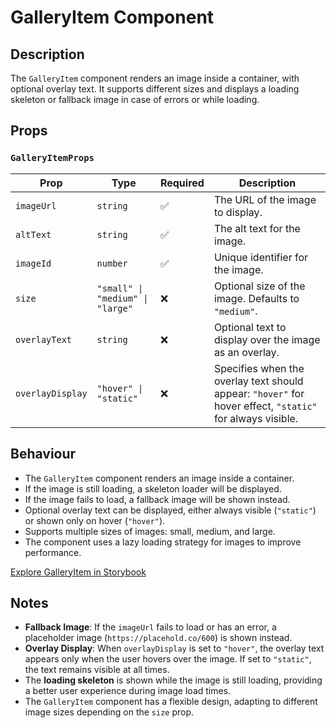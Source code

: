 # GalleryItem Component

## Description

The `GalleryItem` component renders an image inside a container, with optional overlay text. It supports different sizes and displays a loading skeleton or fallback image in case of errors or while loading.

## Props  

### `GalleryItemProps`  

| Prop              | Type                                       | Required | Description |
|-------------------|--------------------------------------------|----------|-------------|
| `imageUrl`        | `string`                                   | ✅       | The URL of the image to display. |
| `altText`         | `string`                                   | ✅       | The alt text for the image. |
| `imageId`         | `number`                                   | ✅       | Unique identifier for the image. |
| `size`            | `"small" \| "medium" \| "large"`           | ❌       | Optional size of the image. Defaults to `"medium"`. |
| `overlayText`     | `string`                                   | ❌       | Optional text to display over the image as an overlay. |
| `overlayDisplay`  | `"hover" \| "static"`                      | ❌       | Specifies when the overlay text should appear: `"hover"` for hover effect, `"static"` for always visible. |

## Behaviour  

- The `GalleryItem` component renders an image inside a container.  
- If the image is still loading, a skeleton loader will be displayed.  
- If the image fails to load, a fallback image will be shown instead.  
- Optional overlay text can be displayed, either always visible (`"static"`) or shown only on hover (`"hover"`).  
- Supports multiple sizes of images: small, medium, and large.  
- The component uses a lazy loading strategy for images to improve performance.  

[Explore GalleryItem in Storybook](http://localhost:6006/?path=/docs/library-galleries-galleryitem--docs&args=error:&globals=viewport:largeMobile)

## Notes  

- **Fallback Image**: If the `imageUrl` fails to load or has an error, a placeholder image (`https://placehold.co/600`) is shown instead.  
- **Overlay Display**: When `overlayDisplay` is set to `"hover"`, the overlay text appears only when the user hovers over the image. If set to `"static"`, the text remains visible at all times.  
- The **loading skeleton** is shown while the image is still loading, providing a better user experience during image load times.  
- The `GalleryItem` component has a flexible design, adapting to different image sizes depending on the `size` prop.